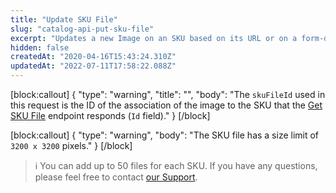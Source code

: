 ```yaml
---
title: "Update SKU File"
slug: "catalog-api-put-sku-file"
excerpt: "Updates a new Image on an SKU based on its URL or on a form-data request body. \r\n## Request body example\r\n\r\n```json\r\n{\r\n    \"IsMain\": true,\r\n    \"Label\": null,\r\n    \"Name\": \"toilet-paper\",\r\n    \"Text\": null,\r\n    \"Url\": \"https://images-na.ssl-images-amazon.com/images/I/81DLLXaGI7L._SL1500_.jpg\"\r\n}\r\n```\r\n\r\n## Response body example\r\n\r\n```json\r\n{\r\n    \"Id\": 508,\r\n    \"ArchiveId\": 155491,\r\n    \"SkuId\": 7,\r\n    \"IsMain\": true,\r\n    \"Label\": null\r\n}\r\n```"
hidden: false
createdAt: "2020-04-16T15:43:24.310Z"
updatedAt: "2022-07-11T17:58:22.088Z"
---
```

[block:callout]
{
  "type": "warning",
  "title": "",
  "body": "The `skuFileId` used in this request is the ID of the association of the image to the SKU that the [Get SKU File](https://developers.vtex.com/vtex-rest-api/reference/catalog-api-get-sku-file) endpoint responds (`Id` field)."
}
[/block]

[block:callout]
{
  "type": "warning",
  "body": "The SKU file has a size limit of `3200 x 3200` pixels."
}
[/block]

> ℹ️️ You can add up to 50 files for each SKU. If you have any questions, please feel free to contact [our Support](https://support.vtex.com/hc/en-us).
